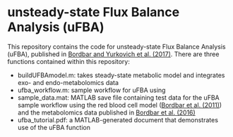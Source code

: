 # unsteady-state Flux Balance Analysis (uFBA)

This repository contains the code for unsteady-state Flux Balance Analysis (uFBA), published in [Bordbar and Yurkovich et al. (2017)](http://www.nature.com/articles/srep46249). There are three functions contained within this repository:
- buildUFBAmodel.m: takes steady-state metabolic model and integrates exo- and endo-metabolomics data
- ufba_workflow.m: sample workflow for uFBA using 
- sample_data.mat: MATLAB save file containing test data for the uFBA sample workflow using the red blood cell model ([Bordbar et al. (2011)](https://bmcsystbiol.biomedcentral.com/articles/10.1186/1752-0509-5-110)) and the metabolomics data published in [Bordbar et al. (2016)](http://onlinelibrary.wiley.com/doi/10.1111/trf.13460/abstract)
- ufba_tutorial.pdf: a MATLAB-generated document that demonstrates use of the uFBA function
